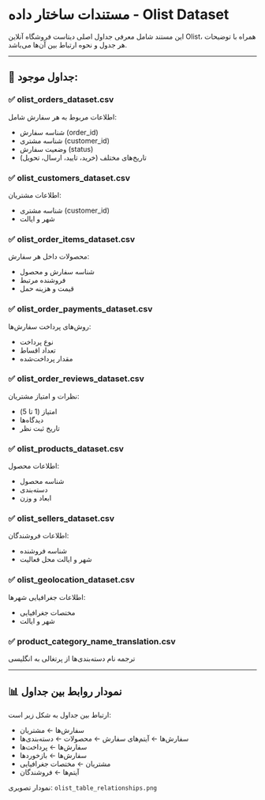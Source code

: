 
# مستندات ساختار داده - Olist Dataset

این مستند شامل معرفی جداول اصلی دیتاست فروشگاه آنلاین Olist، همراه با توضیحات هر جدول و نحوه ارتباط بین آن‌ها می‌باشد.

---

## 📁 جداول موجود:

### ✅ olist_orders_dataset.csv
اطلاعات مربوط به هر سفارش شامل:
- شناسه سفارش (order_id)
- شناسه مشتری (customer_id)
- وضعیت سفارش (status)
- تاریخ‌های مختلف (خرید، تایید، ارسال، تحویل)

### ✅ olist_customers_dataset.csv
اطلاعات مشتریان:
- شناسه مشتری (customer_id)
- شهر و ایالت

### ✅ olist_order_items_dataset.csv
محصولات داخل هر سفارش:
- شناسه سفارش و محصول
- فروشنده مرتبط
- قیمت و هزینه حمل

### ✅ olist_order_payments_dataset.csv
روش‌های پرداخت سفارش‌ها:
- نوع پرداخت
- تعداد اقساط
- مقدار پرداخت‌شده

### ✅ olist_order_reviews_dataset.csv
نظرات و امتیاز مشتریان:
- امتیاز (1 تا 5)
- دیدگاه‌ها
- تاریخ ثبت نظر

### ✅ olist_products_dataset.csv
اطلاعات محصول:
- شناسه محصول
- دسته‌بندی
- ابعاد و وزن

### ✅ olist_sellers_dataset.csv
اطلاعات فروشندگان:
- شناسه فروشنده
- شهر و ایالت محل فعالیت

### ✅ olist_geolocation_dataset.csv
اطلاعات جغرافیایی شهرها:
- مختصات جغرافیایی
- شهر و ایالت

### ✅ product_category_name_translation.csv
ترجمه نام دسته‌بندی‌ها از پرتغالی به انگلیسی

---

## 📊 نمودار روابط بین جداول

ارتباط بین جداول به شکل زیر است:

- سفارش‌ها ← مشتریان
- سفارش‌ها ← آیتم‌های سفارش ← محصولات ← دسته‌بندی‌ها
- سفارش‌ها ← پرداخت‌ها
- سفارش‌ها ← بازخوردها
- مشتریان ← مختصات جغرافیایی
- آیتم‌ها ← فروشندگان

نمودار تصویری: `olist_table_relationships.png`
